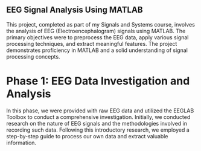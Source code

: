 ## EEG Signal Analysis Using MATLAB

This project, completed as part of my Signals and Systems course, involves the analysis of EEG (Electroencephalogram) signals using MATLAB. The primary objectives were to preprocess the EEG data, apply various signal processing techniques, and extract meaningful features. The project demonstrates proficiency in MATLAB and a solid understanding of signal processing concepts.

# Phase 1: EEG Data Investigation and Analysis
In this phase, we were provided with raw EEG data and utilized the EEGLAB Toolbox to conduct a comprehensive investigation. Initially, we conducted research on the nature of EEG signals and the methodologies involved in recording such data. Following this introductory research, we employed a step-by-step guide to process our own data and extract valuable information.
